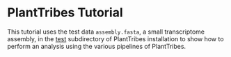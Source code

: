# PlantTribes Tutorial
This tutorial uses the test data `assembly.fasta`, a small transcriptome assembly, in the [test](../test) subdirectory of PlantTribes installation to show how to perform an analysis using the various pipelines of PlantTribes. 
